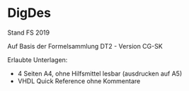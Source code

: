 # DigDes

Stand FS 2019

Auf Basis der Formelsammlung DT2 - Version CG-SK

Erlaubte Unterlagen:
- 4 Seiten A4, ohne Hilfsmittel lesbar (ausdrucken auf A5)
- VHDL Quick Reference ohne Kommentare
